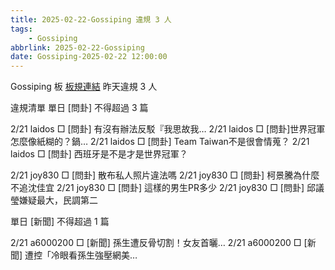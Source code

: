 ```yaml
---
title: 2025-02-22-Gossiping 違規 3 人
tags:
    - Gossiping
abbrlink: 2025-02-22-Gossiping
date: Gossiping-2025-02-22 12:00:00
---
```

Gossiping 板 [板規連結](https://www.ptt.cc/bbs/Gossiping/M.1637425085.A.07D.html)
昨天違規 3 人
<!-- more -->

違規清單
單日 [問卦] 不得超過 3 篇

2/21 laidos □ [問卦] 有沒有辦法反駁『我思故我…
2/21 laidos □ [問卦]世界冠軍怎麼像紙糊的？鍋…
2/21 laidos □ [問卦] Team Taiwan不是很會情蒐？
2/21 laidos □ [問卦] 西班牙是不是才是世界冠軍？

2/21 joy830 □ [問卦] 散布私人照片違法嗎
2/21 joy830 □ [問卦] 柯景騰為什麼不追沈佳宜
2/21 joy830 □ [問卦] 這樣的男生PR多少
2/21 joy830 □ [問卦] 邱議瑩嫌疑最大，民調第二

單日 [新聞] 不得超過 1 篇

2/21 a6000200 □ [新聞] 孫生遭反骨切割！女友首曬…
2/21 a6000200 □ [新聞] 遭控「冷眼看孫生強壓網美…